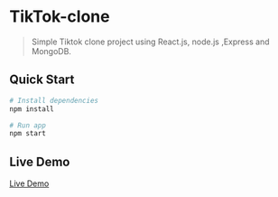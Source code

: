# TikTok-clone

> Simple Tiktok clone project using React.js, node.js ,Express and MongoDB.

## Quick Start

```bash
# Install dependencies
npm install

# Run app
npm start

```
## Live Demo
[Live Demo](https://tictok-clone-287db.web.app/)

